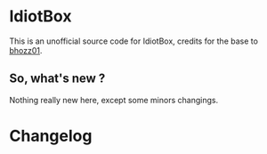 # IdiotBox
This is an unofficial source code for IdiotBox, credits for the base to [bhozz01](https://github.com/bhozz01).

## So, what's new ?
Nothing really new here, except some minors changings.

# Changelog
